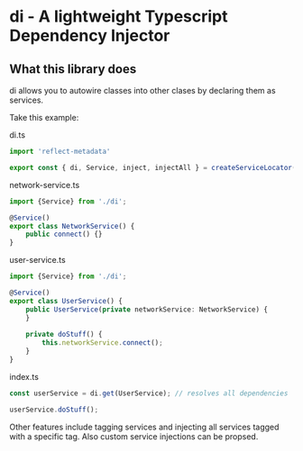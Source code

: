 # di - A lightweight Typescript Dependency Injector

## What this library does

di allows you to autowire classes into other clases by declaring them as services.

Take this example:

di.ts
```typescript
import 'reflect-metadata'

export const { di, Service, inject, injectAll } = createServiceLocator();
```

network-service.ts
```typescript
import {Service} from './di';

@Service()
export class NetworkService() {
    public connect() {}
}
```

user-service.ts
```typescript
import {Service} from './di';

@Service()
export class UserService() {
    public UserService(private networkService: NetworkService) {
    }
    
    private doStuff() {
        this.networkService.connect();
    }
}
```

index.ts
```typescript
const userService = di.get(UserService); // resolves all dependencies

userService.doStuff();
```

Other features include tagging services and injecting all services tagged with a specific tag. Also custom service injections can be propsed.